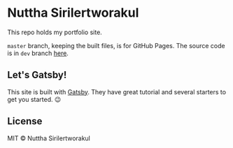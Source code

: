
# Nuttha Sirilertworakul

This repo holds my portfolio site.

`master` branch, keeping the built files, is for GitHub Pages. The source code is in `dev` branch [here](https://github.com/beamelet/beamelet.github.io/tree/dev).

## Let's Gatsby!

This site is built with [Gatsby](https://www.gatsbyjs.org). They have great tutorial and several starters to get you started. 😉

## License

MIT © Nuttha Sirilertworakul